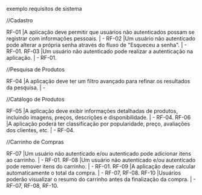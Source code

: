 exemplo requisitos de sistema

//Cadastro 

RF-01 |A aplicação deve permitir que usuários não autenticados possam se registrar com informações pessoais. | -
RF-02 |Um usuário não autenticado pode alterar a própria senha através do fluxo de "Esqueceu a senha". | - RF-01.
RF-03 |Um usuário não autenticado pode realizar a autenticação na aplicação. | - RF-01.

//Pesquisa de Produtos

RF-04 |A aplicação deve ter um filtro avançado para refinar os resultados da pesquisa. | -

//Catálogo de Produtos

RF-05 |A aplicação deve exibir informações detalhadas de produtos, incluindo imagens, preços, descrições e disponibilidade. | - RF-04.
RF-06 |A aplicação poderá ter classificação por popularidade, preço, avaliações dos clientes, etc. | - RF-04.

//Carrinho de Compras

RF-07 |Um usuário não autenticado e/ou autenticado pode adicionar itens ao carrinho. | - RF-01.
RF-08 |Um usuário não autenticado e/ou autenticado pode remover itens do carrinho. | - RF-01.
RF-09 |A aplicação deve calcular automaticamente o total da compra. | - RF-07, RF-08.
RF-10 |Usuários poderão visualizar o resumo do carrinho antes da finalização da compra. | - RF-07, RF-08, RF-10.
